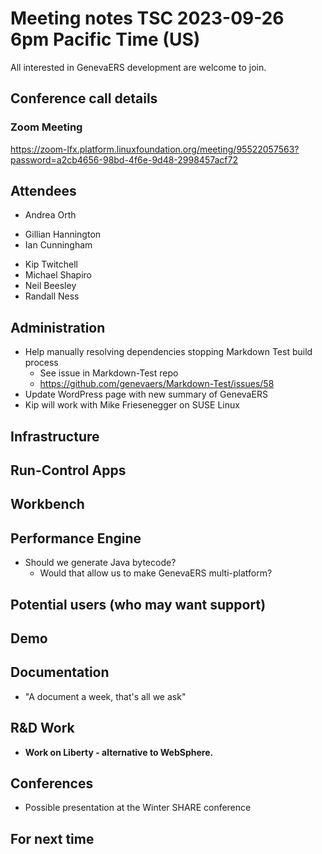 # Meeting notes TSC 2023-09-26 6pm Pacific Time (US)
All interested in GenevaERS development are welcome to join.
## Conference call details
### Zoom Meeting
https://zoom-lfx.platform.linuxfoundation.org/meeting/95522057563?password=a2cb4656-98bd-4f6e-9d48-2998457acf72
## Attendees 
- Andrea Orth
<!-- - Bob McCormack -->
<!-- - Eugene Morrow -->
- Gillian Hannington 
- Ian Cunningham
<!-- - Jeff Horner -->
- Kip Twitchell 
- Michael Shapiro
- Neil Beesley 
- Randall Ness
## Administration
- Help manually resolving dependencies stopping Markdown Test build process
  - See issue in Markdown-Test repo  
  - https://github.com/genevaers/Markdown-Test/issues/58
- Update WordPress page with new summary of GenevaERS
- Kip will work with Mike Friesenegger on SUSE Linux
## Infrastructure
## Run-Control Apps
## Workbench
## Performance Engine
- Should we generate Java bytecode?
  - Would that allow us to make GenevaERS multi-platform?   
## Potential users (who may want support)
## Demo
## Documentation
- "A document a week, that's all we ask" 
## R&D Work
- **Work on Liberty - alternative to WebSphere.**
## Conferences 
- Possible presentation at the Winter SHARE conference 
## For next time 
